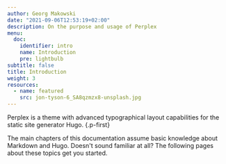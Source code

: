 ```yaml
---
author: Georg Makowski
date: "2021-09-06T12:53:19+02:00"
description: On the purpose and usage of Perplex
menu:
  doc:
    identifier: intro
    name: Introduction
    pre: lightbulb
subtitle: false
title: Introduction
weight: 3
resources:
  - name: featured
    src: jon-tyson-6_SA8qzmzx8-unsplash.jpg
---
```


Perplex is a theme with advanced typographical layout capabilities for the static site generator Hugo.
{.p-first} <!--more-->

The main chapters of this documentation assume basic knowledge about Markdown and Hugo. Doesn't sound familiar at all? The following pages about these topics get you started.
